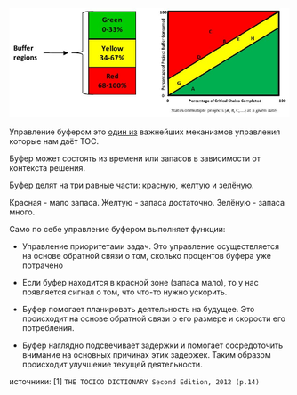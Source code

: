 ![Виды буфера](res/photo_2022-07-20_13-38-44.jpg)

Управление буфером это [один из](%D0%9F%D1%80%D0%BE%D1%86%D0%B5%D1%81%D1%81%20%D0%BD%D0%B5%D0%BF%D1%80%D0%B5%D1%80%D1%8B%D0%B2%D0%BD%D0%BE%D0%B3%D0%BE%20%D1%83%D0%BB%D1%83%D1%87%D1%88%D0%B5%D0%BD%D0%B8%D1%8F%20(POOGI).md) важнейших механизмов управления которые нам даёт TOC.

Буфер может состоять из времени или запасов в зависимости от контекста решения.

Буфер делят на три равные части: красную, желтую и зелёную.

Красная - мало запаса. Желтую - запаса достаточно. Зелёную - запаса много.

Само по себе управление буфером выполняет функции:

- Управление приоритетами задач. Это управление осуществляется на основе обратной связи о том, сколько процентов буфера уже потрачено

- Если буфер находится в красной зоне (запаса мало), то у нас появляется сигнал о том, что что-то нужно ускорить.

- Буфер помогает планировать деятельность на будущее. Это происходит на основе обратной связи о его размере и скорости его потребления.

- Буфер наглядно подсвечивает задержки и помогает сосредоточить внимание на основных причинах этих задержек. Таким образом происходит улучшение текущей деятельности.

источники:
[1] `THE TOCICO DICTIONARY Second Edition, 2012 (p.14)`
